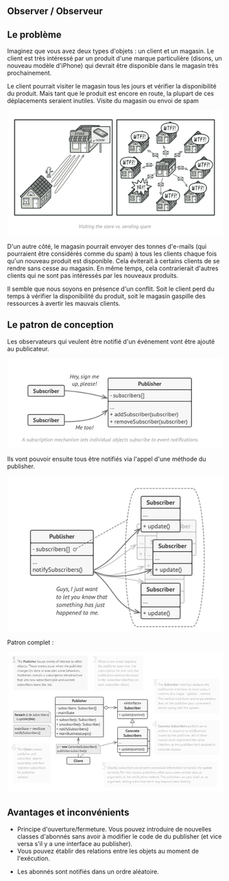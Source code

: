 ## Observer / Observeur

## Le problème

Imaginez que vous avez deux types d'objets : un client et un magasin. Le client est très intéressé par un produit d'une marque particulière (disons, un nouveau modèle d'iPhone) qui devrait être disponible dans le magasin très prochainement.

Le client pourrait visiter le magasin tous les jours et vérifier la disponibilité du produit. Mais tant que le produit est encore en route, la plupart de ces déplacements seraient inutiles.
Visite du magasin ou envoi de spam

![](2022-01-16-11-54-09.png)

D'un autre côté, le magasin pourrait envoyer des tonnes d'e-mails (qui pourraient être considérés comme du spam) à tous les clients chaque fois qu'un nouveau produit est disponible. Cela éviterait à certains clients de se rendre sans cesse au magasin. En même temps, cela contrarierait d'autres clients qui ne sont pas intéressés par les nouveaux produits.

Il semble que nous soyons en présence d'un conflit. Soit le client perd du temps à vérifier la disponibilité du produit, soit le magasin gaspille des ressources à avertir les mauvais clients.

## Le patron de conception

Les observateurs qui veulent être notifié d'un événement vont être ajouté au publicateur.

![](2022-01-16-12-01-21.png)

Ils vont pouvoir ensuite tous être notifiés via l'appel d'une méthode du publisher.

![](2022-01-16-12-01-53.png)

Patron complet :

![](2022-01-16-11-59-32.png)

## Avantages et inconvénients

+ Principe d'ouverture/fermeture. Vous pouvez introduire de nouvelles classes d'abonnés sans avoir à modifier le code de du publisher (et vice versa s'il y a une interface au publisher).
+ Vous pouvez établir des relations entre les objets au moment de l'exécution.

- Les abonnés sont notifiés dans un ordre aléatoire.

